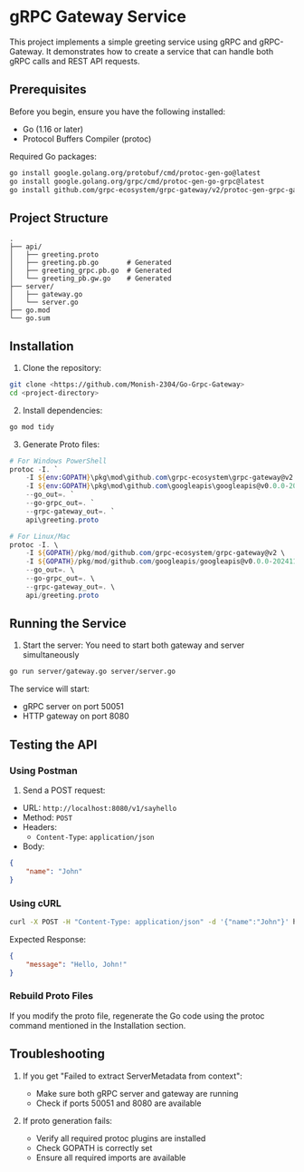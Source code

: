 # gRPC Gateway Service

This project implements a simple greeting service using gRPC and gRPC-Gateway. It demonstrates how to create a service that can handle both gRPC calls and REST API requests.

## Prerequisites

Before you begin, ensure you have the following installed:
- Go (1.16 or later)
- Protocol Buffers Compiler (protoc)

Required Go packages:
```bash
go install google.golang.org/protobuf/cmd/protoc-gen-go@latest
go install google.golang.org/grpc/cmd/protoc-gen-go-grpc@latest
go install github.com/grpc-ecosystem/grpc-gateway/v2/protoc-gen-grpc-gateway@latest
```

## Project Structure

```
.
├── api/
│   ├── greeting.proto
│   ├── greeting.pb.go       # Generated
│   ├── greeting_grpc.pb.go  # Generated
│   └── greeting_pb.gw.go    # Generated
├── server/
│   ├── gateway.go
│   └── server.go
├── go.mod
└── go.sum
```

## Installation

1. Clone the repository:
```bash
git clone <https://github.com/Monish-2304/Go-Grpc-Gateway>
cd <project-directory>
```

2. Install dependencies:
```bash
go mod tidy
```

3. Generate Proto files:
```powershell
# For Windows PowerShell
protoc -I. `
    -I ${env:GOPATH}\pkg\mod\github.com\grpc-ecosystem\grpc-gateway@v2 `
    -I ${env:GOPATH}\pkg\mod\github.com\googleapis\googleapis@v0.0.0-20241114014203-6b5d85c66e08 `
    --go_out=. `
    --go-grpc_out=. `
    --grpc-gateway_out=. `
    api\greeting.proto

# For Linux/Mac
protoc -I. \
    -I ${GOPATH}/pkg/mod/github.com/grpc-ecosystem/grpc-gateway@v2 \
    -I ${GOPATH}/pkg/mod/github.com/googleapis/googleapis@v0.0.0-20241114014203-6b5d85c66e08 \
    --go_out=. \
    --go-grpc_out=. \
    --grpc-gateway_out=. \
    api/greeting.proto
```

## Running the Service

1. Start the server:
   You need to start both gateway and server simultaneously
```bash
go run server/gateway.go server/server.go
```

The service will start:
- gRPC server on port 50051
- HTTP gateway on port 8080

## Testing the API

### Using Postman

1. Send a POST request:
- URL: `http://localhost:8080/v1/sayhello`
- Method: `POST`
- Headers: 
  - `Content-Type`: `application/json`
- Body:
```json
{
    "name": "John"
}
```

### Using cURL

```bash
curl -X POST -H "Content-Type: application/json" -d '{"name":"John"}' http://localhost:8080/v1/sayhello
```

Expected Response:
```json
{
    "message": "Hello, John!"
}
```



### Rebuild Proto Files

If you modify the proto file, regenerate the Go code using the protoc command mentioned in the Installation section.

## Troubleshooting

1. If you get "Failed to extract ServerMetadata from context":
   - Make sure both gRPC server and gateway are running
   - Check if ports 50051 and 8080 are available

2. If proto generation fails:
   - Verify all required protoc plugins are installed
   - Check GOPATH is correctly set
   - Ensure all required imports are available
